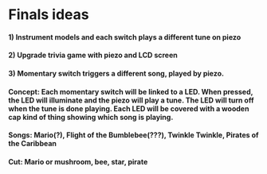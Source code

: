 # Finals ideas

#### 1) Instrument models and each switch plays a different tune on piezo

#### 2) Upgrade trivia game with piezo and LCD screen

#### 3) Momentary switch triggers a different song, played by piezo.
#### Concept: Each momentary switch will be linked to a LED. When pressed, the LED will illuminate and the piezo will play a tune. The LED will turn off when the tune is done playing. Each LED will be covered with a wooden cap kind of thing showing which song is playing.
#### Songs: Mario(?), Flight of the Bumblebee(???), Twinkle Twinkle, Pirates of the Caribbean  
#### Cut: Mario or mushroom, bee, star, pirate
